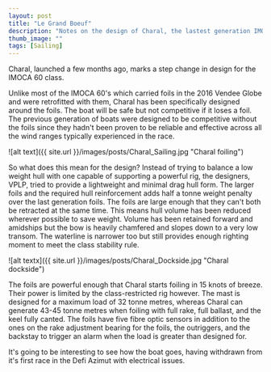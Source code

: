 ```yaml
---
layout: post
title: "Le Grand Boeuf"
description: "Notes on the design of Charal, the lastest generation IMOCA 60."
thumb_image: ""
tags: [Sailing]
---
```

Charal, launched a few months ago, marks a step change in design for the IMOCA 60 class. 

Unlike most of the IMOCA 60's which carried foils in the 2016 Vendee Globe and were retrofitted with them, Charal has been specifically designed around the foils.
The boat will be safe but not competitive if it loses a foil.
The previous generation of boats were designed to be competitive without the foils since they hadn't been proven to be reliable and effective across all the wind ranges typically experienced in the race.

![alt text]({{ site.url }}/images/posts/Charal_Sailing.jpg "Charal foiling")

So what does this mean for the design? 
Instead of trying to balance a low weight hull with one capable of supporting a powerful rig, the designers, VPLP, tried to provide a lightweight and minimal drag hull form.
The larger foils and the required hull reinforcement adds half a tonne weight penalty over the last generation foils. The foils are large enough that they can't both be retracted at the same time.
This means hull volume has been reduced wherever possible to save weight. 
Volume has been retained forward and amidships but the bow is heavily chamfered and slopes down to a very low transom. 
The waterline is narrower too but still provides enough righting moment to meet the class stability rule.

![alt textx]({{ site.url }}/images/posts/Charal_Dockside.jpg "Charal dockside")

The foils are powerful enough that Charal starts foiling in 15 knots of breeze. Their power is limited by the class-restricted rig however.
The mast is designed for a maximum load of 32 tonne metres, whereas Charal can generate 43-45 tonne metres when foiling with full rake, full ballast, and the keel fully canted.
The foils have five fibre optic sensors in addition to the ones on the rake adjustment bearing for the foils, the outriggers, and the backstay to trigger an alarm when the load is greater than designed for.

It's going to be interesting to see how the boat goes, having withdrawn from it's first race in the Defi Azimut with electrical issues.
